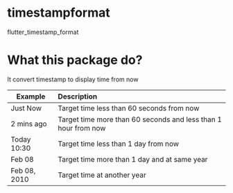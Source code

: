 # timestampformat

flutter_timestamp_format

# What this package do?

It convert timestamp to display time from now

| Example      | Description                                                    |
| ------------ | :------------------------------------------------------------- |
| Just Now     | Target time less than 60 seconds from now                      |
| 2 mins ago   | Target time more than 60 seconds and less than 1 hour from now |
| Today 10:30  | Target time less than 1 day from now                           |
| Feb 08       | Target time more than 1 day and at same year                   |
| Feb 08, 2010 | Target time at another year                                    |
